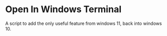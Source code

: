 # Open In Windows Terminal
A script to add the only useful feature from windows 11, back into windows 10.
